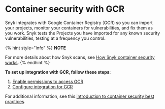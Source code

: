 # Container security with GCR

Snyk integrates with Google Container Registry (GCR) so you can import your projects, monitor your containers for vulnerabilities, and fix them as you work. Snyk tests the Projects you have imported for any known security vulnerabilities, testing at a frequency you control.

{% hint style="info" %}
**NOTE**

For more details about how Snyk scans, see [How Snyk container security works](../../how-snyk-container-works/).
{% endhint %}

**To set up integration with GCR, follow these steps:**

1. [Enable permissions to access GCR](enable-permissions-to-access-gcr.md)
2. [Configure integration for GCR](configure-integration-for-gcr.md)

For additional information, see this [introduction to container security best practices](https://snyk.io/learn/container-security/).
